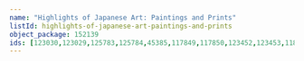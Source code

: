 ```yaml
---
name: "Highlights of Japanese Art: Paintings and Prints"
listId: highlights-of-japanese-art-paintings-and-prints
object_package: 152139
ids: [123030,123029,125783,125784,45385,117849,117850,123452,123453,118455,118456,7505,8747,122216,122215,118218,118219,8698,8697,8745,9603,8636,123099,37189,124238,130109,122148,122147,18571,18575,18574,18573,117152,117153,118395,96540,96539,96538,95015,96537,96536,96535,95013,96534,96533,96532,95014,96531,96530,96529,22412,121302,122162,122161,123455,118227,8665,10603,1602,99427,6613,122110,122109,4738,1391]
---
```



